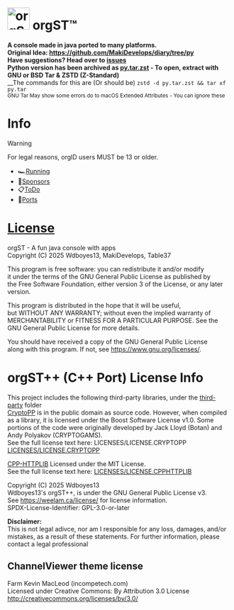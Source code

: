 # <img src="logo.svg" alt="orgST Logo" width="50"/>  orgST™
  
__A console made in java ported to many platforms.__  
__Original Idea: https://github.com/MakiDevelops/diary/tree/py__   
__Have suggestions? Head over to [issues](https://github.com/org-ST/orgST/issues)__  
__Python version has been archived as [py.tar.zst](https://github.com/org-ST/orgST/raw/refs/heads/main/py.tar.zst) - To open, extract with GNU or BSD Tar & ZSTD (Z-Standard)__  
__The commands for this are (Or should be) `zstd -d py.tar.zst && tar xf py.tar`  
<sub>GNU Tar May show some errors do to macOS Extended Attributes - You can ignore these</sub>
  
# Info
>[!WARNING]
> For legal reasons, orgID users MUST be 13 or older.
  
- 🏎️[Running](docs/Running.md)
- 💸[Sponsors](docs/Sponsors.md)  
- 📋[ToDo](docs/TODO.MD)
- 💾[Ports](docs/ports.md)
  
# [License](LICENSE)
orgST - A fun java console with apps  
Copyright (C) 2025  Wdboyes13, MakiDevelops, Table37  
  
This program is free software: you can redistribute it and/or modify  
it under the terms of the GNU General Public License as published by  
the Free Software Foundation, either version 3 of the License, or any later version.  
  
This program is distributed in the hope that it will be useful,  
but WITHOUT ANY WARRANTY; without even the implied warranty of  
MERCHANTABILITY or FITNESS FOR A PARTICULAR PURPOSE.  See the  
GNU General Public License for more details.  
  
You should have received a copy of the GNU General Public License  
along with this program.  If not, see https://www.gnu.org/licenses/.


# orgST++ (C++ Port) License Info  
This project includes the following third-party libraries, under the [third-party](/orgST++/third-party/) folder  
[CryptoPP](https://github.com/weidai11/cryptopp) is in the public domain as source code. However, when compiled as a library, it is licensed under the Boost Software License v1.0.
Some portions of the code were originally developed by Jack Lloyd (Botan) and Andy Polyakov (CRYPTOGAMS).  
See the full license text here: LICENSES/LICENSE.CRYPTOPP [LICENSES/LICENSE.CRYPTOPP](/orgST++/LICENSES/LICENSE.CRYPTOPP)   

[CPP-HTTPLIB](https://github.com/yhirose/cpp-httplib) Licensed under the MIT License.  
See the full license text here: [LICENSES/LICENSE.CPPHTTPLIB](/orgST++/LICENSES/LICENSE.CPPHTTPLIB)     
  
Copyright (C) 2025 Wdboyes13  
Wdboyes13's orgST++, is under the GNU General Public License v3.  
See https://weelam.ca/license/ for license information.  
SPDX-License-Identifier: GPL-3.0-or-later  

__Disclaimer:__  
This is not legal adivce, nor am I responsible for any loss, damages, and/or mistakes, as a result of these statements. For further information, please contact a legal professional   

## ChannelViewer theme license  
Farm Kevin MacLeod (incompetech.com)  
Licensed under Creative Commons: By Attribution 3.0 License  
http://creativecommons.org/licenses/by/3.0/  
